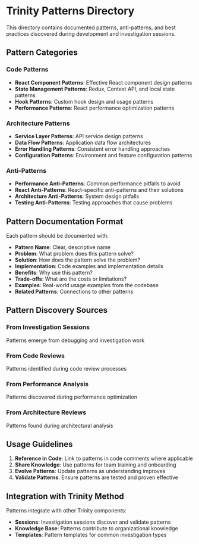 # Trinity Patterns Directory

This directory contains documented patterns, anti-patterns, and best practices discovered during development and investigation sessions.

## Pattern Categories

### Code Patterns
- **React Component Patterns**: Effective React component design patterns
- **State Management Patterns**: Redux, Context API, and local state patterns
- **Hook Patterns**: Custom hook design and usage patterns
- **Performance Patterns**: React performance optimization patterns

### Architecture Patterns
- **Service Layer Patterns**: API service design patterns
- **Data Flow Patterns**: Application data flow architectures
- **Error Handling Patterns**: Consistent error handling approaches
- **Configuration Patterns**: Environment and feature configuration patterns

### Anti-Patterns
- **Performance Anti-Patterns**: Common performance pitfalls to avoid
- **React Anti-Patterns**: React-specific anti-patterns and their solutions
- **Architecture Anti-Patterns**: System design pitfalls
- **Testing Anti-Patterns**: Testing approaches that cause problems

## Pattern Documentation Format

Each pattern should be documented with:
- **Pattern Name**: Clear, descriptive name
- **Problem**: What problem does this pattern solve?
- **Solution**: How does the pattern solve the problem?
- **Implementation**: Code examples and implementation details
- **Benefits**: Why use this pattern?
- **Trade-offs**: What are the costs or limitations?
- **Examples**: Real-world usage examples from the codebase
- **Related Patterns**: Connections to other patterns

## Pattern Discovery Sources

### From Investigation Sessions
Patterns emerge from debugging and investigation work

### From Code Reviews
Patterns identified during code review processes

### From Performance Analysis
Patterns discovered during performance optimization

### From Architecture Reviews
Patterns found during architectural analysis

## Usage Guidelines

1. **Reference in Code**: Link to patterns in code comments where applicable
2. **Share Knowledge**: Use patterns for team training and onboarding
3. **Evolve Patterns**: Update patterns as understanding improves
4. **Validate Patterns**: Ensure patterns are tested and proven effective

## Integration with Trinity Method

Patterns integrate with other Trinity components:
- **Sessions**: Investigation sessions discover and validate patterns
- **Knowledge Base**: Patterns contribute to organizational knowledge
- **Templates**: Pattern templates for common investigation types